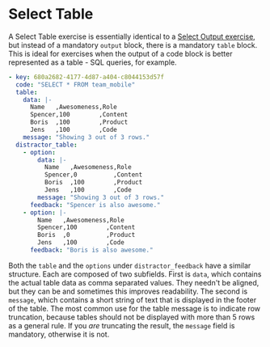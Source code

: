 # Select Table

A Select Table exercise is essentially identical to a [Select Output
exercise](select-output.md), but instead of a mandatory `output` block, there is
a mandatory `table` block. This is ideal for exercises when the output of a code
block is better represented as a table - SQL queries, for example.

```yaml
- key: 680a2682-4177-4d87-a404-c8044153d57f
  code: "SELECT * FROM team_mobile"
  table:
    data: |-
      Name   ,Awesomeness,Role
      Spencer,100        ,Content
      Boris  ,100        ,Product
      Jens   ,100        ,Code
    message: "Showing 3 out of 3 rows."
  distractor_table:
    - option:
        data: |-
          Name   ,Awesomeness,Role
          Spencer,0          ,Content
          Boris  ,100        ,Product
          Jens   ,100        ,Code
        message: "Showing 3 out of 3 rows."
      feedback: "Spencer is also awesome."
    - option: |-
        Name   ,Awesomeness,Role
        Spencer,100        ,Content
        Boris  ,0          ,Product
        Jens   ,100        ,Code
      feedback: "Boris is also awesome."
```

Both the `table` and the `options` under `distractor_feedback` have a similar
structure. Each are composed of two subfields. First is `data`, which contains
the actual table data as comma separated values. They needn't be aligned, but
they can be and sometimes this improves readability.  The second is `message`,
which contains a short string of text that is displayed in the footer of the
table. The most common use for the table message is to indicate row truncation,
because tables should not be displayed with more than 5 rows as a general
rule. If you *are* truncating the result, the `message` field is mandatory,
otherwise it is not.
